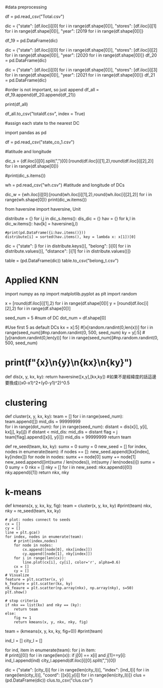 #data preprocessing

df = pd.read_csv("Total.csv")

dic = {"state": [df.iloc[i][0] for i in range(df.shape[0])],
       "stores": [df.iloc[i][1] for i in range(df.shape[0])],
       "year": [2019 for i in range(df.shape[0])]}
       
df_19 = pd.DataFrame(dic)

dic = {"state": [df.iloc[i][0] for i in range(df.shape[0])],
       "stores": [df.iloc[i][2] for i in range(df.shape[0])],
       "year": [2020 for i in range(df.shape[0])]}
df_20 = pd.DataFrame(dic)

dic = {"state": [df.iloc[i][0] for i in range(df.shape[0])],
       "stores": [df.iloc[i][3] for i in range(df.shape[0])],
       "year": [2021 for i in range(df.shape[0])]}
df_21 = pd.DataFrame(dic)



#order is not important, so just append
df_all = df_19.append(df_20.append(df_21))

print(df_all)

df_all.to_csv("totaldf.csv", index = True)



#assign each state to the nearest DC


import pandas as pd

df = pd.read_csv("state_co_1.csv")

#latitude and longitude

dic_s = {df.iloc[i][0].split(",")[0]:[round(df.iloc[i][1],2),round(df.iloc[i][2],2)] for i in range(df.shape[0])} 

#print(dic_s.items())

wh = pd.read_csv("wh.csv") 
#latitude and longitude of DCs


dic_w = {wh.iloc[i][0]:[round(wh.iloc[i][1],2),round(wh.iloc[i][2],2)] for i in range(wh.shape[0])}
print(dic_w.items())

from haversine import haversine, Unit 

distribute = {}
for i,j in dic_s.items(): 
    dis_dic = {}
    hav = {} 
    for k,l in dic_w.items():
        hav[k] = haversine(j,l) 
				
    #print(pd.DataFrame({i:hav.items()}))
    distribute[i] = sorted(hav.items(), key = lambda x: x[1])[0]


dic = {"state": [i for i in distribute.keys()],
       "belong": [i[0] for i in distribute.values()],
       "distance": [i[1] for i in distribute.values()]}

table = (pd.DataFrame(dic))
table.to_csv("belong_t.csv")


# Applied KNN
import numpy as np
import matplotlib.pyplot as plt
import random

x = [round(df.iloc[i][1],2) for i in range(df.shape[0])] 
y = [round(df.iloc[i][2],2) for i in range(df.shape[0])] 

seed_num = 5  #num of DC
dot_num = df.shape[0] 

#Use first 5 as default DCs
kx = x[:5] #[x[random.randint(0,len(x))] for i in range(seed_num)]#np.random.randint(0, 500, seed_num)
ky = y[:5] #[y[random.randint(0,len(y))] for i in range(seed_num)]#np.random.randint(0, 500, seed_num)
# print(f"{x}\n{y}\n{kx}\n{ky}")


def dis(x, y, kx, ky):
    return haversine([x,y],[kx,ky]) #如果不是經緯度的話這邊要換成((x0-x1)^2+(y0-y1)^2)^0.5

# clustering
def cluster(x, y, kx, ky):
    team = []
    for i in range(seed_num):  
        team.append([])
    mid_dis = 99999999  
    for i in range(dot_num):
        for j in range(seed_num):
            distant = dis(x[i], y[i], kx[j], ky[j])
            if distant < mid_dis:
                mid_dis = distant
                flag = j
        team[flag].append([x[i], y[i]])
        mid_dis = 99999999
    return team

def re_seed(team, kx, ky):
    sumx = 0
    sumy = 0
    new_seed = []
    for index, nodes in enumerate(team):
        if nodes == []:
            new_seed.append([kx[index], ky[index]])
        for node in nodes:
            sumx += node[0]
            sumy += node[1]
        new_seed.append([int(sumx / len(nodes)), int(sumy / len(nodes))])
        sumx = 0
        sumy = 0
    nkx = []
    nky = []
    for i in new_seed:
        nkx.append(i[0])
        nky.append(i[1])
    return nkx, nky

# k-means 
def kmeans(x, y, kx, ky, fig):
    team = cluster(x, y, kx, ky)
    #print(team)
    nkx, nky = re_seed(team, kx, ky)

    # plot: nodes connect to seeds
    cx = []
    cy = []
    line = plt.gca()
    for index, nodes in enumerate(team):
        # print(index,nodes)
        for node in nodes:
            cx.append([node[0], nkx[index]])
            cy.append([node[1], nky[index]])
        for i in range(len(cx)):
            line.plot(cx[i], cy[i], color='r', alpha=0.6)
        cx = []
        cy = []
    # Visualize
    feature = plt.scatter(x, y)
    k_feature = plt.scatter(kx, ky)
    nk_feaure = plt.scatter(np.array(nkx), np.array(nky), s=50)
    plt.show()

    # stop criteria
    if nkx == list(kx) and nky == (ky):
        return team 
    else:
        fig += 1
        return kmeans(x, y, nkx, nky, fig)

team = (kmeans(x, y, kx, ky, fig=0))
#print(team)

ind_l = []
city_l = []

for ind, item in enumerate(team): 
    for j in item:        
        # print(j[0])
        for i in range(len(x)): 
            if j[0] == x[i] and j[1]==y[i]: 
                ind_l.append(ind)
                city_l.append(df.iloc[i][0].split(",")[0])

dic = {"state": [city_l[i] for i in range(len(city_l))],
       "index": [ind_l[i] for i in range(len(city_l))],
       "coord": [[x[i],y[i]] for i in range(len(city_l))]}
clus = (pd.DataFrame(dic))
clus.to_csv("clus.csv")
```

